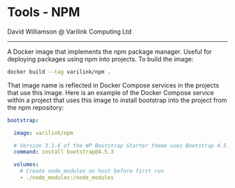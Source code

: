 # Tools - NPM

David Williamson @ Varilink Computing Ltd

------

A Docker image that implements the npm package manager. Useful for deploying packages using npm into projects. To build the image:

```bash
docker build --tag varilink/npm .
```

That image name is reflected in Docker Compose services in the projects that use this image. Here is an example of the Docker Compose service within a project that uses this image to install bootstrap into the project from the npm repository:

```yaml
bootstrap:

  image: varilink/npm

  # Version 3.3.6 of the WP Bootstrap Starter theme uses Bootstrap 4.5.3
  command: install bootstrap@4.5.3

  volumes:
    # Create node_modules on host before first run
    - ./node_modules:/node_modules
```
